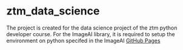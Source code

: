 # ztm_data_science
The project is created for the data science project of the ztm python developer course.  For the ImageAI library, it is required to setup the environment on python specifed in the ImageAI [GitHub Pages](https://github.com/OlafenwaMoses/ImageAI)

